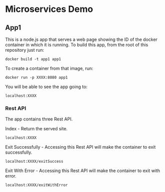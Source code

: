 # Microservices Demo

## App1

This is a node.js app that serves a web page showing the ID of the docker container in which it is running.
To build this app, from the root of this repository just run:  
  
    docker build -t app1 app1

To create a container from that image, run:  
  
    docker run -p XXXX:8080 app1

You will be able to see the app going to:
  
    localhost:XXXX

### Rest API

The app contains three Rest API.  

Index - Return the served site.  

    localhost:XXXX  
    
Exit Successfully - Accessing this Rest API will make the container to exit successfully.  

    localhost:XXXX/exitSuccess  
    
Exit With Error - Accessing this Rest API will make the container to exit with error.  

    localhost:XXXX/exitWithError      
